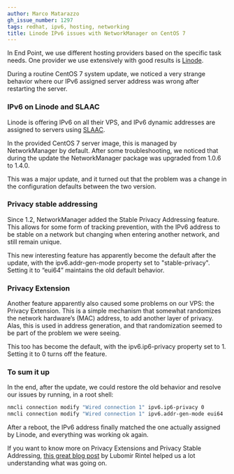 ```yaml
---
author: Marco Matarazzo
gh_issue_number: 1297
tags: redhat, ipv6, hosting, networking
title: Linode IPv6 issues with NetworkManager on CentOS 7
---
```


In End Point, we use different hosting providers based on the specific task needs. One provider we use extensively with good results is [Linode](http://www.linode.com).

During a routine CentOS 7 system update, we noticed a very strange behavior where our IPv6 assigned server address was wrong after restarting the server.

### IPv6 on Linode and SLAAC

Linode is offering IPv6 on all their VPS, and IPv6 dynamic addresses are assigned to servers using [SLAAC](https://en.wikipedia.org/wiki/IPv6#Stateless_address_autoconfiguration_.28SLAAC.29).

In the provided CentOS 7 server image, this is managed by NetworkManager by default. After some troubleshooting, we noticed that during the update the NetworkManager package was upgraded from 1.0.6 to 1.4.0.

This was a major update, and it turned out that the problem was a change in the configuration defaults between the two version.

### Privacy stable addressing

Since 1.2, NetworkManager added the Stable Privacy Addressing feature. This allows for some form of tracking prevention, with the IPv6 address to be stable on a network but changing when entering another network, and still remain unique.

This new interesting feature has apparently become the default after the update, with the ipv6.addr-gen-mode property set to "stable-privacy". Setting it to “eui64” maintains the old default behavior.

### Privacy Extension

Another feature apparently also caused some problems on our VPS: the Privacy Extension. This is a simple mechanism that somewhat randomizes the network hardware’s (MAC) address, to add another layer of privacy. Alas, this is used in address generation, and that randomization seemed to be part of the problem we were seeing.

This too has become the default, with the ipv6.ip6-privacy property set to 1. Setting it to 0 turns off the feature.

### To sum it up

In the end, after the update, we could restore the old behavior and resolve our issues by running, in a root shell:

```bash
nmcli connection modify "Wired connection 1" ipv6.ip6-privacy 0
nmcli connection modify "Wired connection 1" ipv6.addr-gen-mode eui64
```

After a reboot, the IPv6 address finally matched the one actually assigned by Linode, and everything was working ok again.

If you want to know more on Privacy Extensions and Privacy Stable Addressing, [this great blog post](https://blogs.gnome.org/lkundrak/2015/12/03/networkmanager-and-privacy-in-the-ipv6-internet/) by Lubomir Rintel helped us a lot understanding what was going on.
